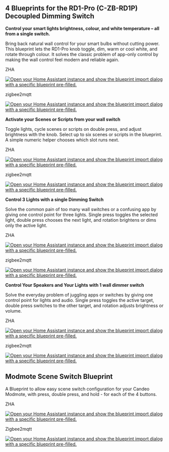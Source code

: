 
## 4 Blueprints for the RD1-Pro (C-ZB-RD1P) Decoupled Dimming Switch ##


**Control your smart lights brightness, colour, and white temperature – all from a single switch.**

Bring back natural wall control for your smart bulbs without cutting power. This blueprint lets the RD1-Pro knob toggle, dim, warm or cool white, and rotate through colour. It solves the classic problem of app-only control by making the wall control feel modern and reliable again.

ZHA

[![Open your Home Assistant instance and show the blueprint import dialog with a specific blueprint pre-filled.](https://my.home-assistant.io/badges/blueprint_import.svg)](https://my.home-assistant.io/redirect/blueprint_import/?blueprint_url=https://github.com/candeosmart/homeassistant-blueprints/blob/main/candeo-blueprint-zha-RD1P-smart-bulb-colour-light-control.yaml)

zigbee2mqtt

[![Open your Home Assistant instance and show the blueprint import dialog with a specific blueprint pre-filled.](https://my.home-assistant.io/badges/blueprint_import.svg)](https://my.home-assistant.io/redirect/blueprint_import/?blueprint_url=https://github.com/candeosmart/homeassistant-blueprints/blob/main/candeo-blueprint-zigbee2mqtt-RD1P-smart-bulb-colour-light-control.yaml)



**Activate your Scenes or Scripts from your wall switch**

Toggle lights, cycle scenes or scripts on double press, and adjust brightness with the knob.  Select up to six scenes or scripts  in the blueprint. A simple numeric helper chooses which slot runs next.

ZHA

[![Open your Home Assistant instance and show the blueprint import dialog with a specific blueprint pre-filled.](https://my.home-assistant.io/badges/blueprint_import.svg)](https://my.home-assistant.io/redirect/blueprint_import/?blueprint_url=https://github.com/candeosmart/homeassistant-blueprints/blob/main/candeo-blueprint-zha-RD1P-scene-control.yaml)

zigbee2mqtt

[![Open your Home Assistant instance and show the blueprint import dialog with a specific blueprint pre-filled.](https://my.home-assistant.io/badges/blueprint_import.svg)](https://my.home-assistant.io/redirect/blueprint_import/?blueprint_url=https://github.com/candeosmart/homeassistant-blueprints/blob/main/candeo-blueprint-zigbee2mqtt-RD1P-scene-control.yaml)



**Control 3 Lights with a single Dimming Switch**

Solve the common pain of too many wall switches or a confusing app by giving one control point for three lights. Single press toggles the selected light, double press chooses the next light, and rotation brightens or dims only the active light.

ZHA

[![Open your Home Assistant instance and show the blueprint import dialog with a specific blueprint pre-filled.](https://my.home-assistant.io/badges/blueprint_import.svg)](https://my.home-assistant.io/redirect/blueprint_import/?blueprint_url=https://github.com/candeosmart/homeassistant-blueprints/blob/main/candeo-blueprint-zha-RD1P-3-light-control-toggle-dimming.yaml)

zigbee2mqtt

[![Open your Home Assistant instance and show the blueprint import dialog with a specific blueprint pre-filled.](https://my.home-assistant.io/badges/blueprint_import.svg)](https://my.home-assistant.io/redirect/blueprint_import/?blueprint_url=https://github.com/candeosmart/homeassistant-blueprints/blob/main/candeo-blueprint-zigbee2mqtt-RD1P-3-light-control-toggle-dimming.yaml)



**Control Your Speakers and Your Lights with 1 wall dimmer switch**

Solve the everyday problem of juggling apps or switches by giving one control point for lights and audio. Single press toggles the active target, double press switches to the other target, and rotation adjusts brightness or volume.

ZHA

[![Open your Home Assistant instance and show the blueprint import dialog with a specific blueprint pre-filled.](https://my.home-assistant.io/badges/blueprint_import.svg)](https://my.home-assistant.io/redirect/blueprint_import/?blueprint_url=https://github.com/candeosmart/homeassistant-blueprints/blob/main/candeo-blueprint-zha-RD1P-light-and-speaker-control.yaml)

zigbee2mqtt

[![Open your Home Assistant instance and show the blueprint import dialog with a specific blueprint pre-filled.](https://my.home-assistant.io/badges/blueprint_import.svg)](https://my.home-assistant.io/redirect/blueprint_import/?blueprint_url=https://github.com/candeosmart/homeassistant-blueprints/blob/main/candeo-blueprint-zigbee2mqtt-RD1P-light-and-speaker-control.yaml)






## Modmote Scene Switch Blueprint ##

A Blueprint to allow easy scene switch configuration for your Candeo Modmote, with press, double press, and hold - for each of the 4 buttons.

ZHA

[![Open your Home Assistant instance and show the blueprint import dialog with a specific blueprint pre-filled.](https://my.home-assistant.io/badges/blueprint_import.svg)](https://my.home-assistant.io/redirect/blueprint_import/?blueprint_url=https://github.com/candeosmart/homeassistant-blueprints/blob/main/candeo-modmote-blueprint-zha.yaml)


Zigbee2mqtt

[![Open your Home Assistant instance and show the blueprint import dialog with a specific blueprint pre-filled.](https://my.home-assistant.io/badges/blueprint_import.svg)](https://my.home-assistant.io/redirect/blueprint_import/?blueprint_url=https://github.com/candeosmart/homeassistant-blueprints/blob/main/candeo-modmote-blueprint-zigbee2mqtt.yaml)



